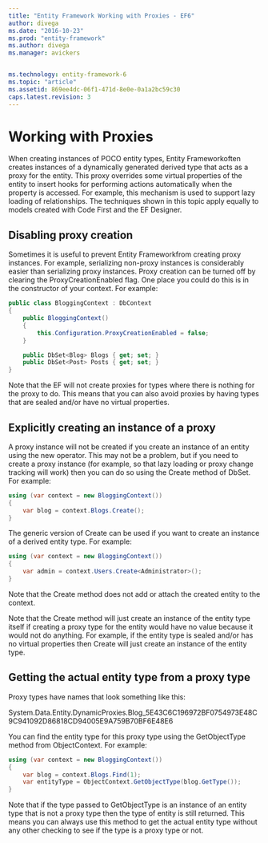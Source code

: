```yaml
---
title: "Entity Framework Working with Proxies - EF6"
author: divega
ms.date: "2016-10-23"
ms.prod: "entity-framework"
ms.author: divega
ms.manager: avickers


ms.technology: entity-framework-6
ms.topic: "article"
ms.assetid: 869ee4dc-06f1-471d-8e0e-0a1a2bc59c30
caps.latest.revision: 3
---
```

# Working with Proxies
When creating instances of POCO entity types, Entity Frameworkoften creates instances of a dynamically generated derived type that acts as a proxy for the entity. This proxy overrides some virtual properties of the entity to insert hooks for performing actions automatically when the property is accessed. For example, this mechanism is used to support lazy loading of relationships. The techniques shown in this topic apply equally to models created with Code First and the EF Designer.  

## Disabling proxy creation  

Sometimes it is useful to prevent Entity Frameworkfrom creating proxy instances. For example, serializing non-proxy instances is considerably easier than serializing proxy instances. Proxy creation can be turned off by clearing the ProxyCreationEnabled flag. One place you could do this is in the constructor of your context. For example:  

``` csharp
public class BloggingContext : DbContext
{
    public BloggingContext()
    {
        this.Configuration.ProxyCreationEnabled = false;
    }  

    public DbSet<Blog> Blogs { get; set; }
    public DbSet<Post> Posts { get; set; }
}
```  

Note that the EF will not create proxies for types where there is nothing for the proxy to do. This means that you can also avoid proxies by having types that are sealed and/or have no virtual properties.  

## Explicitly creating an instance of a proxy  

A proxy instance will not be created if you create an instance of an entity using the new operator. This may not be a problem, but if you need to create a proxy instance (for example, so that lazy loading or proxy change tracking will work) then you can do so using the Create method of DbSet. For example:  

``` csharp
using (var context = new BloggingContext())
{
    var blog = context.Blogs.Create();
}
```  

The generic version of Create can be used if you want to create an instance of a derived entity type. For example:  

``` csharp
using (var context = new BloggingContext())
{
    var admin = context.Users.Create<Administrator>();
}
```  

Note that the Create method does not add or attach the created entity to the context.  

Note that the Create method will just create an instance of the entity type itself if creating a proxy type for the entity would have no value because it would not do anything. For example, if the entity type is sealed and/or has no virtual properties then Create will just create an instance of the entity type.  

## Getting the actual entity type from a proxy type  

Proxy types have names that look something like this:  

System.Data.Entity.DynamicProxies.Blog_5E43C6C196972BF0754973E48C9C941092D86818CD94005E9A759B70BF6E48E6  

You can find the entity type for this proxy type using the GetObjectType method from ObjectContext. For example:  

``` csharp
using (var context = new BloggingContext())
{
    var blog = context.Blogs.Find(1);
    var entityType = ObjectContext.GetObjectType(blog.GetType());
}
```  

Note that if the type passed to GetObjectType is an instance of an entity type that is not a proxy type then the type of entity is still returned. This means you can always use this method to get the actual entity type without any other checking to see if the type is a proxy type or not.  
